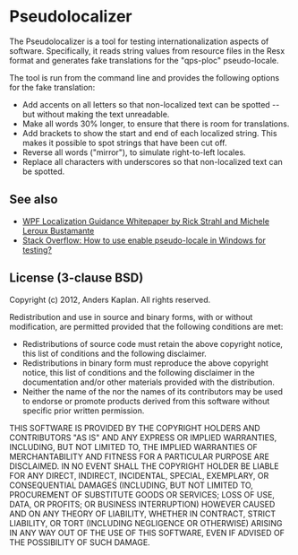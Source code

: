 Pseudolocalizer
===============
The Pseudolocalizer is a tool for testing internationalization aspects of software. Specifically, it reads string values from resource files in the Resx format and generates fake translations for the "qps-ploc" pseudo-locale.

The tool is run from the command line and provides the following options for the fake translation:

- Add accents on all letters so that non-localized text can be spotted -- but without making the text unreadable.
- Make all words 30% longer, to ensure that there is room for translations.
- Add brackets to show the start and end of each localized string.
  This makes it possible to spot strings that have been cut off.
- Reverse all words ("mirror"), to simulate right-to-left locales.
- Replace all characters with underscores so that non-localized text can be spotted.

See also
--------
- [WPF Localization Guidance Whitepaper by Rick Strahl and Michele Leroux Bustamante](http://wpflocalization.codeplex.com/releases/view/29389)
- [Stack Overflow: How to use enable pseudo-locale in Windows for testing?](http://stackoverflow.com/questions/7042920/how-to-use-enable-pseudo-locale-in-windows-for-testing/)

License (3-clause BSD)
----------------------
Copyright (c) 2012, Anders Kaplan.
All rights reserved.

Redistribution and use in source and binary forms, with or without
modification, are permitted provided that the following conditions are met:

* Redistributions of source code must retain the above copyright
      notice, this list of conditions and the following disclaimer.
* Redistributions in binary form must reproduce the above copyright
      notice, this list of conditions and the following disclaimer in the
      documentation and/or other materials provided with the distribution.
* Neither the name of the <organization> nor the
      names of its contributors may be used to endorse or promote products
      derived from this software without specific prior written permission.

THIS SOFTWARE IS PROVIDED BY THE COPYRIGHT HOLDERS AND CONTRIBUTORS "AS IS" AND
ANY EXPRESS OR IMPLIED WARRANTIES, INCLUDING, BUT NOT LIMITED TO, THE IMPLIED
WARRANTIES OF MERCHANTABILITY AND FITNESS FOR A PARTICULAR PURPOSE ARE
DISCLAIMED. IN NO EVENT SHALL THE COPYRIGHT HOLDER BE LIABLE FOR ANY
DIRECT, INDIRECT, INCIDENTAL, SPECIAL, EXEMPLARY, OR CONSEQUENTIAL DAMAGES
(INCLUDING, BUT NOT LIMITED TO, PROCUREMENT OF SUBSTITUTE GOODS OR SERVICES;
LOSS OF USE, DATA, OR PROFITS; OR BUSINESS INTERRUPTION) HOWEVER CAUSED AND
ON ANY THEORY OF LIABILITY, WHETHER IN CONTRACT, STRICT LIABILITY, OR TORT
(INCLUDING NEGLIGENCE OR OTHERWISE) ARISING IN ANY WAY OUT OF THE USE OF THIS
SOFTWARE, EVEN IF ADVISED OF THE POSSIBILITY OF SUCH DAMAGE.
